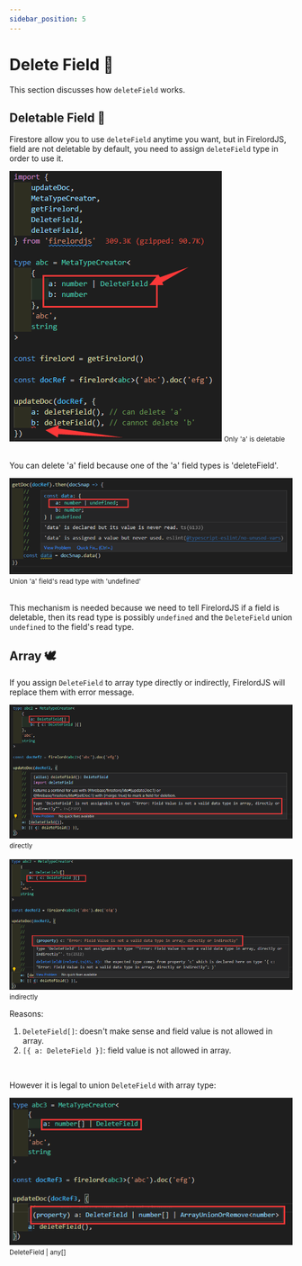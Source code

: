 ```yaml
---
sidebar_position: 5
---
```


# Delete Field 🍄

This section discusses how `deleteField` works.

## Deletable Field 🦜

Firestore allow you to use `deleteField` anytime you want, but in FirelordJS, field are not deletable by default, you need to assign `deleteField` type in order to use it.

<div  style={{ display:'flex', flexDirection:"column", alignItems:'center' }}>
        <img src='https://github.com/tylim88/FirelordJSDoc/blob/main/static/img/deleteField1.png?raw=true' />
        <small>Only 'a' is deletable</small>
</div>
<br/>

You can delete 'a' field because one of the 'a' field types is 'deleteField'.

<div  style={{ display:'flex', flexDirection:"column", alignItems:'center' }}>
        <img src='https://github.com/tylim88/FirelordJSDoc/blob/main/static/img/deleteField2.png?raw=true' />
        <small>Union 'a' field's read type with 'undefined'</small>
</div>
<br/>

This mechanism is needed because we need to tell FirelordJS if a field is deletable, then its read type is possibly `undefined` and the `DeleteField` union `undefined` to the field's read type.

## Array 🕊️

If you assign `DeleteField` to array type directly or indirectly, FirelordJS will replace them with error message.

<div style={{ display:'flex', flexDirection:"column", alignItems:'center' }}>
    <img src='https://github.com/tylim88/FirelordJSDoc/blob/main/static/img/deleteField3.png?raw=true' />
    <small>directly</small>
</div>

<br/>
<div style={{ display:'flex', flexDirection:"column", alignItems:'center' }}>
    <img src='https://github.com/tylim88/FirelordJSDoc/blob/main/static/img/deleteField4.png?raw=true' />
    <small>indirectly</small>
</div>

Reasons:

1. `DeleteField[]`: doesn't make sense and field value is not allowed in array.
2. `[{ a: DeleteField }]`: field value is not allowed in array.

<br/>

However it is legal to union `DeleteField` with array type:

<div  style={{ display:'flex', flexDirection:"column", alignItems:'center' }}>
        <img src='https://github.com/tylim88/FirelordJSDoc/blob/main/static/img/deleteField5.png?raw=true' />
        <small>DeleteField | any[]</small>
</div>
<br/>
